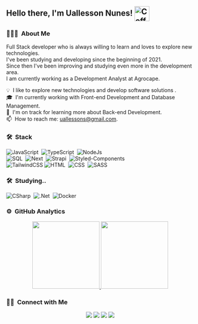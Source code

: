 ## Hello there, I'm Uallesson Nunes! <img alt="Coffe" height="40" width="40" src="https://media.giphy.com/media/L4ZI0w4waQ2vSkMgU9/giphy.gif" align="center"/>

### 👨🏻‍💻 &nbsp;About Me


Full Stack developer who is always willing to learn and loves to explore new technologies. <br/>
I've been studying and developing since the beginning of 2021. <br/>
Since then I've been improving and studying even more in the development area.  <br/>
I am currently working as a Development Analyst at Agrocape.


💡  &nbsp;I like to explore new technologies and develop software solutions .\
🎓 &nbsp;I'm currently working with Front-end Development and Database Management.\
🌱 &nbsp;I'm on track for learning more about Back-end Development.\
📫 &nbsp;How to reach me: uallessons@gmail.com.



### 🛠 &nbsp;Stack

![JavaScript](https://img.shields.io/badge/-JavaScript-05122A?style=flat&logo=javascript)&nbsp;
![TypeScript](https://img.shields.io/badge/-TypeScript-05122A?style=flat&logo=typescript)&nbsp;
![NodeJs](https://img.shields.io/badge/-Nodejs-BDC3C7?style=flat&logo=Node.js)&nbsp;\
![SQL](https://img.shields.io/badge/-SQL-CC2927?style=plastic&logo=microsoftsqlserver)&nbsp;
![Next](https://img.shields.io/badge/-Next-000000?style=plastic&logo=next.js)&nbsp;
![Strapi](https://img.shields.io/badge/-Strapi-008CDD?style=flat&logo=strapi)&nbsp;
![Styled-Components](https://img.shields.io/badge/-Styled-8E1C04?style=flat&logo=styled-components)&nbsp;\
![TailwindCSS](https://img.shields.io/badge/-TailwindCSS-purple?style=plastic&logo=tailwindcss)
![HTML](https://img.shields.io/badge/-HTML-05122A?style=flat&logo=HTML5)&nbsp;
![CSS](https://img.shields.io/badge/-CSS-05122A?style=flat&logo=CSS3&logoColor=1572B6)&nbsp;
![SASS](https://img.shields.io/badge/-SASS-DE00A5?style=flat&logo=SASS&logoColor=1572B6)&nbsp;

### 🛠 &nbsp;Studying..

![CSharp](https://img.shields.io/badge/-CSharp-2e2b24?style=flat&logo=csharp)&nbsp;
![.Net](https://img.shields.io/badge/-NET-6d32a8?style=flat&logo=dotnet)&nbsp;
![Docker](https://img.shields.io/badge/-Docker-blue?style=plastic&logo=docker)&nbsp;

### ⚙️ &nbsp;GitHub Analytics

<p align="center">
<a href="https://github.com/Uallessonivo">
  <img height="180em" src="https://github-readme-stats-eight-theta.vercel.app/api?username=Uallessonivo&show_icons=true&theme=algolia&include_all_commits=true&count_private=true"/>
  <img height="180em" src="https://github-readme-stats-eight-theta.vercel.app/api/top-langs/?username=Uallessonivo&layout=compact&langs_count=8&theme=algolia"/>
</a>
</p>

### 🤝🏻 &nbsp;Connect with Me

<p align="center">
<a href="https://uallesson.vercel.app"><img src="https://img.shields.io/badge/-Portfolio-3423A6?style=flat&logo=Google-Chrome&logoColor=white"/></a>
<a href="https://www.linkedin.com/in/uallesson-nunes-ivo/"><img src="https://img.shields.io/badge/-Uallesson%20Nunes%20Ivo-0077B5?style=flat&logo=Linkedin&logoColor=white"/></a>
<a href="mailto: uallessons@gmail.com"><img src="https://img.shields.io/badge/-uallessons@gmail-D14836?style=flat&logo=Gmail&logoColor=white"/></a>
<a href="https://instagram.com/uallesson_ivo"><img src="https://img.shields.io/badge/-@uallesson_ivo-E4405F?style=flat&logo=Instagram&logoColor=white"/></a>
</p>
